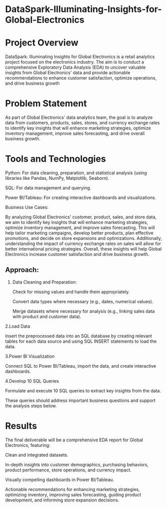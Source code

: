 # DataSpark-Illuminating-Insights-for-Global-Electronics
# Project Overview

DataSpark: Illuminating Insights for Global Electronics is a retail analytics project focused on the electronics industry. The aim is to conduct a comprehensive Exploratory Data Analysis (EDA) to uncover valuable insights from Global Electronics' data and provide actionable recommendations to enhance customer satisfaction, optimize operations, and drive business growth

# Problem Statement

As part of Global Electronics' data analytics team, the goal is to analyze data from customers, products, sales, stores, and currency exchange rates to identify key insights that will enhance marketing strategies, optimize inventory management, improve sales forecasting, and drive overall business growth.

# Tools and Technologies

Python: For data cleaning, preparation, and statistical analysis (using libraries like Pandas, NumPy, Matplotlib, Seaborn).

SQL: For data management and querying.

Power BI/Tableau: For creating interactive dashboards and visualizations.

Business Use Cases:

By analyzing Global Electronics' customer, product, sales, and store data, we aim to identify key insights that will enhance marketing strategies, optimize inventory management, and improve sales forecasting. This will help tailor marketing campaigns, develop better products, plan effective promotions, and decide on store expansions and optimizations. Additionally, understanding the impact of currency exchange rates on sales will allow for better international pricing strategies. Overall, these insights will help Global Electronics increase customer satisfaction and drive business growth.

## Approach:

 1. Data Cleaning and Preparation:
   
     Check for missing values and handle them appropriately.

     Convert data types where necessary (e.g., dates, numerical values).

     Merge datasets where necessary for analysis (e.g., linking sales data with product and customer data).

2.Load Data

   Insert the preprocessed data into an SQL database by creating relevant tables for each data source and using SQL INSERT statements to load the data.

3.Power BI Visualization
   
   Connect SQL to Power BI/Tableau, import the data, and create interactive dashboards.

     
4.Develop 10 SQL Queries

   Formulate and execute 10 SQL queries to extract key insights from the data. 

   These queries should address important business questions and support the analysis steps below.

# Results

   The final deliverable will be a comprehensive EDA report for Global Electronics, featuring:

   Clean and integrated datasets.

   In-depth insights into customer demographics, purchasing behaviors, product performance, store operations, and currency impact.

   Visually compelling dashboards in Power BI/Tableau.

   Actionable recommendations for enhancing marketing strategies, optimizing inventory, improving sales forecasting, guiding product development, and informing store expansion decisions.

